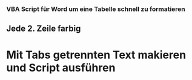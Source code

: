 ### VBA Script für Word um eine Tabelle schnell zu formatieren
## Jede 2. Zeile farbig
# Mit Tabs getrennten Text makieren und Script ausführen
